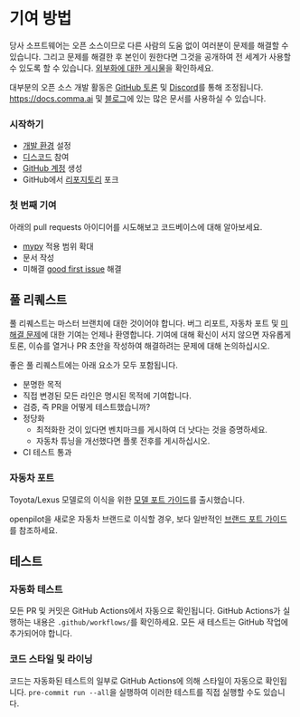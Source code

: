 # 기여 방법

당사 소프트웨어는 오픈 소스이므로 다른 사람의 도움 없이 여러분이 문제를 해결할 수 있습니다. 그리고 문제를 해결한 후 본인이 원한다면 그것을 공개하여 전 세계가 사용할 수 있도록 할 수 있습니다. [외부화에 대한 게시물](https://blog.comma.ai/a-2020-theme-externalization/)을 확인하세요.

대부분의 오픈 소스 개발 활동은 [GitHub 토론](https://github.com/commaai/openpilot/discussions) 및 [Discord](https://discord.comma.ai)를 통해 조정됩니다. https://docs.comma.ai 및 [블로그](https://blog.comma.ai/)에 있는 많은 문서를 사용하실 수 있습니다.

### 시작하기

 * [개발 환경](../tools/) 설정
 * [디스코드](https://discord.comma.ai) 참여
 * [GitHub 계정](https://github.com/signup/free) 생성
 * GitHub에서 [리포지토리](https://github.com/commaai) 포크

### 첫 번째 기여
아래의 pull requests 아이디어를 시도해보고 코드베이스에 대해 알아보세요.

* [mypy](http://mypy-lang.org/) 적용 범위 확대
* 문서 작성
* 미해결 [good first issue](https://github.com/commaai/openpilot/issues?q=is%3Aissue+is%3Aopen+label%3A%22good+first+issue%22) 해결

## 풀 리퀘스트

풀 리퀘스트는 마스터 브랜치에 대한 것이어야 합니다. 버그 리포트, 자동차 포트 및 [미해결 문제](https://github.com/commaai/openpilot/issues)에 대한 기여는 언제나 환영합니다. 기여에 대해 확신이 서지 않으면 자유롭게 토론, 이슈를 열거나 PR 초안을 작성하여 해결하려는 문제에 대해 논의하십시오.

좋은 풀 리퀘스트에는 아래 요소가 모두 포함됩니다.
* 분명한 목적
* 직접 변경된 모든 라인은 명시된 목적에 기여합니다.
* 검증, 즉 PR을 어떻게 테스트했습니까?
* 정당화
   * 최적화한 것이 있다면 벤치마크를 게시하여 더 낫다는 것을 증명하세요.
   * 자동차 튜닝을 개선했다면 플롯 전후를 게시하십시오.
* CI 테스트 통과

### 자동차 포트

Toyota/Lexus 모델로의 이식을 위한 [모델 포트 가이드](https://blog.comma.ai/openpilot-port-guide-for-toyota-models/)를 출시했습니다.

openpilot을 새로운 자동차 브랜드로 이식할 경우, 보다 일반적인 [브랜드 포트 가이드](https://blog.comma.ai/how-to-write-a-car-port-for-openpilot/)를 참조하세요.

## 테스트

### 자동화 테스트

모든 PR 및 커밋은 GitHub Actions에서 자동으로 확인됩니다. GitHub Actions가 실행하는 내용은 `.github/workflows/`를 확인하세요. 모든 새 테스트는 GitHub 작업에 추가되어야 합니다.

### 코드 스타일 및 라이닝

코드는 자동화된 테스트의 일부로 GitHub Actions에 의해 스타일이 자동으로 확인됩니다. `pre-commit run --all`을 실행하여 이러한 테스트를 직접 실행할 수도 있습니다.
